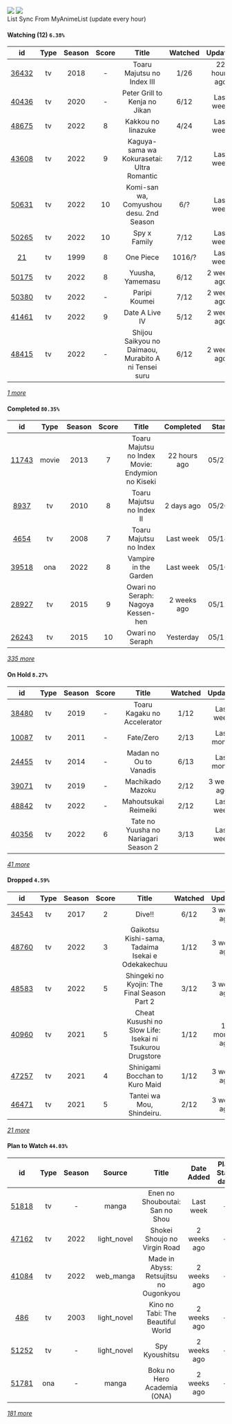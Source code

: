 [![](https://img.shields.io/badge/MyAnimeList-2E51A2?logo=MyAnimeList&logoColor=FFFFFF&style=flat)](https://myanimelist.net/profile/Faelayis)
[![](https://img.shields.io/badge/Anilist-02A9FF?logo=AniList&logoColor=FFFFFF&style=flat)](https://anilist.co/user/Faelayis/)<br>
List Sync From MyAnimeList (update every hour)

#### Watching (12) ``6.38%``

|                      id                      | Type | Season | Score |                         Title                        | Watched |    Updated   | Start date |
| :------------------------------------------: | :--: | :----: | :---: | :--------------------------------------------------: | :-----: | :----------: | :--------: |
| [36432](https://myanimelist.net/anime/36432) |  tv  |  2018  |   -   |              Toaru Majutsu no Index III              |   1/26  | 22 hours ago | 05/28/2022 |
| [40436](https://myanimelist.net/anime/40436) |  tv  |  2020  |   -   |             Peter Grill to Kenja no Jikan            |   6/12  |   Last week  | 05/13/2022 |
| [48675](https://myanimelist.net/anime/48675) |  tv  |  2022  |   8   |                  Kakkou no Iinazuke                  |   4/24  |   Last week  | 04/25/2022 |
| [43608](https://myanimelist.net/anime/43608) |  tv  |  2022  |   9   |      Kaguya-sama wa Kokurasetai: Ultra Romantic      |   7/12  |   Last week  | 04/09/2022 |
| [50631](https://myanimelist.net/anime/50631) |  tv  |  2022  |   10  |        Komi-san wa, Comyushou desu. 2nd Season       |   6/?   |   Last week  | 04/07/2022 |
| [50265](https://myanimelist.net/anime/50265) |  tv  |  2022  |   10  |                     Spy x Family                     |   7/12  |   Last week  | 04/09/2022 |
|    [21](https://myanimelist.net/anime/21)    |  tv  |  1999  |   8   |                       One Piece                      |  1016/? |   Last week  | 01/01/2014 |
| [50175](https://myanimelist.net/anime/50175) |  tv  |  2022  |   8   |                   Yuusha, Yamemasu                   |   6/12  |  2 weeks ago | 04/06/2022 |
| [50380](https://myanimelist.net/anime/50380) |  tv  |  2022  |   -   |                     Paripi Koumei                    |   7/12  |  2 weeks ago | 05/01/2022 |
| [41461](https://myanimelist.net/anime/41461) |  tv  |  2022  |   9   |                    Date A Live IV                    |   5/12  |  2 weeks ago | 04/08/2022 |
| [48415](https://myanimelist.net/anime/48415) |  tv  |  2022  |   -   | Shijou Saikyou no Daimaou, Murabito A ni Tensei suru |   6/12  |  2 weeks ago | 04/08/2022 |


*[1 more](https://github.com/Faelayis/MyAnimeList-History/blob/master/List/Anime/watching.md)*

#### Completed ``80.35%``

|                      id                      |   Type  | Season | Score |                                                   Title                                                   |   Completed   | Start date | Finish date |
| :------------------------------------------: | :-----: | :----: | :---: | :-------------------------------------------------------------------------------------------------------: | :-----------: | :--------: | :---------: |
| [11743](https://myanimelist.net/anime/11743) |  movie  |  2013  |   7   |                              Toaru Majutsu no Index Movie: Endymion no Kiseki                             |  22 hours ago | 05/27/2022 |  05/28/2022 |
|  [8937](https://myanimelist.net/anime/8937)  |    tv   |  2010  |   8   |                                         Toaru Majutsu no Index II                                         |   2 days ago  | 05/20/2022 |  05/27/2022 |
|  [4654](https://myanimelist.net/anime/4654)  |    tv   |  2008  |   7   |                                           Toaru Majutsu no Index                                          |   Last week   | 05/14/2022 |  05/20/2022 |
| [39518](https://myanimelist.net/anime/39518) |   ona   |  2022  |   8   |                                           Vampire in the Garden                                           |   Last week   | 05/16/2022 |  05/19/2022 |
| [28927](https://myanimelist.net/anime/28927) |    tv   |  2015  |   9   |                                     Owari no Seraph: Nagoya Kessen-hen                                    |  2 weeks ago  | 05/12/2022 |  05/13/2022 |
| [26243](https://myanimelist.net/anime/26243) |    tv   |  2015  |   10  |                                              Owari no Seraph                                              |   Yesterday   | 05/12/2022 |  05/12/2022 |


*[335 more](https://github.com/Faelayis/MyAnimeList-History/blob/master/List/Anime/completed.md)*

#### On Hold ``8.27%``

|                      id                      |   Type  | Season | Score |                          Title                          | Watched |    Updated    | Start Date |
| :------------------------------------------: | :-----: | :----: | :---: | :-----------------------------------------------------: | :-----: | :-----------: | :--------: |
| [38480](https://myanimelist.net/anime/38480) |    tv   |  2019  |   -   |               Toaru Kagaku no Accelerator               |   1/12  |   Last week   | 05/14/2022 |
| [10087](https://myanimelist.net/anime/10087) |    tv   |  2011  |   -   |                        Fate/Zero                        |   2/13  |   Last month  | 04/26/2022 |
| [24455](https://myanimelist.net/anime/24455) |    tv   |  2014  |   -   |                  Madan no Ou to Vanadis                 |   6/13  |   Last month  | 04/22/2022 |
| [39071](https://myanimelist.net/anime/39071) |    tv   |  2019  |   -   |                     Machikado Mazoku                    |   2/12  |  3 weeks ago  | 04/19/2022 |
| [48842](https://myanimelist.net/anime/48842) |    tv   |  2022  |   -   |                   Mahoutsukai Reimeiki                  |   2/12  |   Last week   | 04/09/2022 |
| [40356](https://myanimelist.net/anime/40356) |    tv   |  2022  |   6   |           Tate no Yuusha no Nariagari Season 2          |   3/13  |   Last week   | 04/06/2022 |


*[41 more](https://github.com/Faelayis/MyAnimeList-History/blob/master/List/Anime/on_hold.md)*

#### Dropped ``4.59%``

|                      id                      | Type | Season | Score |                                     Title                                    | Watched |    Updated    | Start Date |
| :------------------------------------------: | :--: | :----: | :---: | :--------------------------------------------------------------------------: | :-----: | :-----------: | :--------: |
| [34543](https://myanimelist.net/anime/34543) |  tv  |  2017  |   2   |                                    Dive!!                                    |   6/12  |  3 weeks ago  | 05/03/2022 |
| [48760](https://myanimelist.net/anime/48760) |  tv  |  2022  |   3   |               Gaikotsu Kishi-sama, Tadaima Isekai e Odekakechuu              |   1/12  |  3 weeks ago  | 04/12/2022 |
| [48583](https://myanimelist.net/anime/48583) |  tv  |  2022  |   5   |                  Shingeki no Kyojin: The Final Season Part 2                 |   3/12  |  3 weeks ago  | 01/28/2022 |
| [40960](https://myanimelist.net/anime/40960) |  tv  |  2021  |   5   |           Cheat Kusushi no Slow Life: Isekai ni Tsukurou Drugstore           |   1/12  | 10 months ago | 07/08/2021 |
| [47257](https://myanimelist.net/anime/47257) |  tv  |  2021  |   4   |                        Shinigami Bocchan to Kuro Maid                        |   1/12  |  3 weeks ago  | 07/05/2021 |
| [46471](https://myanimelist.net/anime/46471) |  tv  |  2021  |   5   |                           Tantei wa Mou, Shindeiru.                          |   2/12  |  3 weeks ago  | 07/04/2021 |


*[21 more](https://github.com/Faelayis/MyAnimeList-History/blob/master/List/Anime/dropped.md)*

#### Plan to Watch ``44.03%``

|                      id                      |   Type  | Season |    Source    |                                                         Title                                                        |   Date Added  | Plan Start date |
| :------------------------------------------: | :-----: | :----: | :----------: | :------------------------------------------------------------------------------------------------------------------: | :-----------: | :-------------: |
| [51818](https://myanimelist.net/anime/51818) |    tv   |    -   |     manga    |                                            Enen no Shouboutai: San no Shou                                           |   Last week   |        -        |
| [47162](https://myanimelist.net/anime/47162) |    tv   |  2022  |  light_novel |                                             Shokei Shoujo no Virgin Road                                             |  2 weeks ago  |        -        |
| [41084](https://myanimelist.net/anime/41084) |    tv   |  2022  |   web_manga  |                                        Made in Abyss: Retsujitsu no Ougonkyou                                        |  2 weeks ago  |        -        |
|   [486](https://myanimelist.net/anime/486)   |    tv   |  2003  |  light_novel |                                           Kino no Tabi: The Beautiful World                                          |  2 weeks ago  |        -        |
| [51252](https://myanimelist.net/anime/51252) |    tv   |    -   |  light_novel |                                                    Spy Kyoushitsu                                                    |  2 weeks ago  |        -        |
| [51781](https://myanimelist.net/anime/51781) |   ona   |    -   |     manga    |                                              Boku no Hero Academia (ONA)                                             |  2 weeks ago  |        -        |


*[181 more](https://github.com/Faelayis/MyAnimeList-History/blob/master/List/Anime/plan_to_watch.md)*
